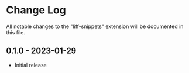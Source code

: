 # Change Log

All notable changes to the "liff-snippets" extension will be documented in this file.

## 0.1.0 - 2023-01-29

* Initial release
